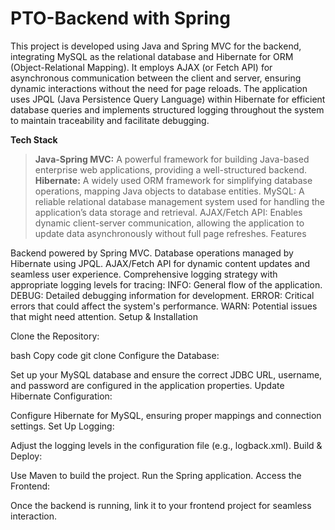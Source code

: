 # PTO-Backend with Spring

This project is developed using Java and Spring MVC for the backend, integrating MySQL as the relational database and Hibernate for ORM (Object-Relational Mapping). It employs AJAX (or Fetch API) for asynchronous communication between the client and server, ensuring dynamic interactions without the need for page reloads. The application uses JPQL (Java Persistence Query Language) within Hibernate for efficient database queries and implements structured logging throughout the system to maintain traceability and facilitate debugging.

**Tech Stack**

>**Java-Spring MVC:** A powerful framework for building Java-based enterprise web applications, providing a well-structured backend.
>**Hibernate:** A widely used ORM framework for simplifying database operations, mapping Java objects to database entities.
MySQL: A reliable relational database management system used for handling the application’s data storage and retrieval.
AJAX/Fetch API: Enables dynamic client-server communication, allowing the application to update data asynchronously without full page refreshes.
Features

Backend powered by Spring MVC.
Database operations managed by Hibernate using JPQL.
AJAX/Fetch API for dynamic content updates and seamless user experience.
Comprehensive logging strategy with appropriate logging levels for tracing:
INFO: General flow of the application.
DEBUG: Detailed debugging information for development.
ERROR: Critical errors that could affect the system's performance.
WARN: Potential issues that might need attention.
Setup & Installation

Clone the Repository:

bash
Copy code
git clone <your-repository-link>
Configure the Database:

Set up your MySQL database and ensure the correct JDBC URL, username, and password are configured in the application properties.
Update Hibernate Configuration:

Configure Hibernate for MySQL, ensuring proper mappings and connection settings.
Set Up Logging:

Adjust the logging levels in the configuration file (e.g., logback.xml).
Build & Deploy:

Use Maven to build the project.
Run the Spring application.
Access the Frontend:

Once the backend is running, link it to your frontend project for seamless interaction.
